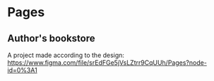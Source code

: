 # Pages
## Author's bookstore

A project made according to the design: https://www.figma.com/file/srEdFGe5jVsLZtrr9CqUUh/Pages?node-id=0%3A1
